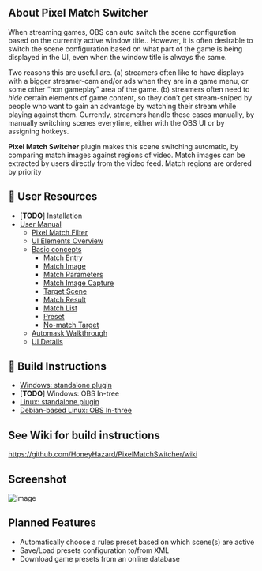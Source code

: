 ## About Pixel Match Switcher
When streaming games, OBS can auto switch the scene configuration based on the currently active window title.. However, it is often desirable to switch the scene configuration based on what part of the game is being displayed in the UI, even when the window title is always the same.

Two reasons this are useful are. (a) streamers often like to have displays with a bigger streamer-cam and/or ads when they are in a game menu, or some other “non gameplay” area of the game. (b) streamers often need to *hide* certain elements of game content, so they don’t get stream-sniped by people who want to gain an advantage by watching their stream while playing against them.  Currently, streamers handle these cases manually, by manually switching scenes everytime, either with the OBS UI or by assigning hotkeys.

**Pixel Match Switcher** plugin makes this scene switching automatic, by comparing match images against regions of video. Match images can be extracted by users directly from the video feed. Match regions are ordered by priority

## :construction: User Resources
- \[**TODO**\] Installation
- [User Manual](https://github.com/HoneyHazard/PixelMatchSwitcher/wiki/User-Manual)
  - [Pixel Match Filter](https://github.com/HoneyHazard/PixelMatchSwitcher/wiki/User-Manual#pixel-match-filter)
  - [UI Elements Overview](https://github.com/HoneyHazard/PixelMatchSwitcher/wiki/User-Manual#ui-elements-overview)
  - [Basic concepts](https://github.com/HoneyHazard/PixelMatchSwitcher/wiki/User-Manual#basic-concepts)
      + [Match Entry](https://github.com/HoneyHazard/PixelMatchSwitcher/wiki/User-Manual#match-entry)
      + [Match Image](https://github.com/HoneyHazard/PixelMatchSwitcher/wiki/User-Manual#match-image)
      + [Match Parameters](https://github.com/HoneyHazard/PixelMatchSwitcher/wiki/User-Manual#match-parameters)
      + [Match Image Capture](https://github.com/HoneyHazard/PixelMatchSwitcher/wiki/User-Manual#match-image-capture)
      + [Target Scene](https://github.com/HoneyHazard/PixelMatchSwitcher/wiki/User-Manual#target-scene)
      + [Match Result](https://github.com/HoneyHazard/PixelMatchSwitcher/wiki/User-Manual#match-result)
      + [Match List](https://github.com/HoneyHazard/PixelMatchSwitcher/wiki/User-Manual#match-list)
      + [Preset](https://github.com/HoneyHazard/PixelMatchSwitcher/wiki/User-Manual#preset)
      + [No-match Target](https://github.com/HoneyHazard/PixelMatchSwitcher/wiki/User-Manual#no-match-target)
  - [Automask Walkthrough](https://github.com/HoneyHazard/PixelMatchSwitcher/wiki/User-Manual#automask-walkthrough)
  - [UI Details](https://github.com/HoneyHazard/PixelMatchSwitcher/wiki/User-Manual#ui-details)

## :construction: Build Instructions
- [Windows: standalone plugin](https://github.com/HoneyHazard/PixelMatchSwitcher/wiki/Build-on-Windows:-Standalone-Plugin)
- \[**TODO**\] Windows: OBS In-tree
- [Linux: standalone plugin](https://github.com/HoneyHazard/PixelMatchSwitcher/wiki/Build-on-Linux:-Standalone-Plugin)
- [Debian-based Linux: OBS In-three](https://github.com/HoneyHazard/PixelMatchSwitcher/wiki/Build-on-Debian-based-Linux:-OBS-In-Tree)

## See Wiki for build instructions
https://github.com/HoneyHazard/PixelMatchSwitcher/wiki

## Screenshot
![image](https://raw.githubusercontent.com/wiki/HoneyHazard/PixelMatchSwitcher/images/readme_screenshot.png)

## Planned Features
- Automatically choose a rules preset based on which scene(s) are active
- Save/Load presets configuration to/from XML
- Download game presets from an online database
